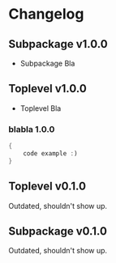 # Changelog

## Subpackage v1.0.0

- Subpackage Bla

## Toplevel v1.0.0

- Toplevel Bla

### blabla 1.0.0

```rust
{
    code example :)
}
```

## Toplevel v0.1.0

Outdated, shouldn't show up.

## Subpackage v0.1.0

Outdated, shouldn't show up.
